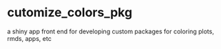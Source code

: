# cutomize_colors_pkg
a shiny app front end for developing custom packages for coloring plots, rmds, apps, etc
